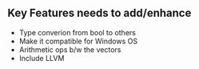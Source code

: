 ## Key Features needs to add/enhance

- Type converion from bool to others
- Make it compatible for Windows OS
- Arithmetic ops b/w the vectors
- Include LLVM
